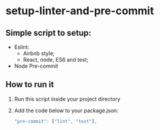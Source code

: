 # setup-linter-and-pre-commit
## Simple script to setup:
- Eslint:
	- Airbnb style;
	- React, node, ES6 and test;
- Node Pre-commit

## How to run it
1. Run this script inside your project directory
2. Add the code below to your package.json:

	```javascript
	"pre-commit": ["lint", "test"],
	```

